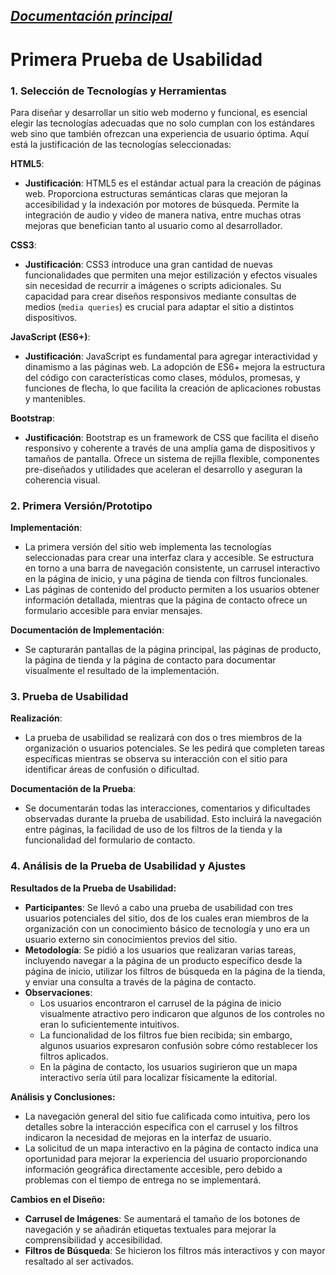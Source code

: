 _[Documentación principal](/Documentacion.md)_
---

# Primera Prueba de Usabilidad

### 1. Selección de Tecnologías y Herramientas

Para diseñar y desarrollar un sitio web moderno y funcional, es esencial elegir las tecnologías adecuadas que no solo cumplan con los estándares web sino que también ofrezcan una experiencia de usuario óptima. Aquí está la justificación de las tecnologías seleccionadas:

**HTML5**:
- **Justificación**: HTML5 es el estándar actual para la creación de páginas web. Proporciona estructuras semánticas claras que mejoran la accesibilidad y la indexación por motores de búsqueda. Permite la integración de audio y video de manera nativa, entre muchas otras mejoras que benefician tanto al usuario como al desarrollador.

**CSS3**:
- **Justificación**: CSS3 introduce una gran cantidad de nuevas funcionalidades que permiten una mejor estilización y efectos visuales sin necesidad de recurrir a imágenes o scripts adicionales. Su capacidad para crear diseños responsivos mediante consultas de medios (`media queries`) es crucial para adaptar el sitio a distintos dispositivos.

**JavaScript (ES6+)**:
- **Justificación**: JavaScript es fundamental para agregar interactividad y dinamismo a las páginas web. La adopción de ES6+ mejora la estructura del código con características como clases, módulos, promesas, y funciones de flecha, lo que facilita la creación de aplicaciones robustas y mantenibles.

**Bootstrap**:
- **Justificación**: Bootstrap es un framework de CSS que facilita el diseño responsivo y coherente a través de una amplia gama de dispositivos y tamaños de pantalla. Ofrece un sistema de rejilla flexible, componentes pre-diseñados y utilidades que aceleran el desarrollo y aseguran la coherencia visual.

### 2. Primera Versión/Prototipo

**Implementación**:
- La primera versión del sitio web implementa las tecnologías seleccionadas para crear una interfaz clara y accesible. Se estructura en torno a una barra de navegación consistente, un carrusel interactivo en la página de inicio, y una página de tienda con filtros funcionales.
- Las páginas de contenido del producto permiten a los usuarios obtener información detallada, mientras que la página de contacto ofrece un formulario accesible para enviar mensajes.

**Documentación de Implementación**:
- Se capturarán pantallas de la página principal, las páginas de producto, la página de tienda y la página de contacto para documentar visualmente el resultado de la implementación.

### 3. Prueba de Usabilidad

**Realización**:
- La prueba de usabilidad se realizará con dos o tres miembros de la organización o usuarios potenciales. Se les pedirá que completen tareas específicas mientras se observa su interacción con el sitio para identificar áreas de confusión o dificultad.

**Documentación de la Prueba**:
- Se documentarán todas las interacciones, comentarios y dificultades observadas durante la prueba de usabilidad. Esto incluirá la navegación entre páginas, la facilidad de uso de los filtros de la tienda y la funcionalidad del formulario de contacto.

### 4. Análisis de la Prueba de Usabilidad y Ajustes

**Resultados de la Prueba de Usabilidad:**
- **Participantes**: Se llevó a cabo una prueba de usabilidad con tres usuarios potenciales del sitio, dos de los cuales eran miembros de la organización con un conocimiento básico de tecnología y uno era un usuario externo sin conocimientos previos del sitio.
- **Metodología**: Se pidió a los usuarios que realizaran varias tareas, incluyendo navegar a la página de un producto específico desde la página de inicio, utilizar los filtros de búsqueda en la página de la tienda, y enviar una consulta a través de la página de contacto.
- **Observaciones**:
  - Los usuarios encontraron el carrusel de la página de inicio visualmente atractivo pero indicaron que algunos de los controles no eran lo suficientemente intuitivos.
  - La funcionalidad de los filtros fue bien recibida; sin embargo, algunos usuarios expresaron confusión sobre cómo restablecer los filtros aplicados.
  - En la página de contacto, los usuarios sugirieron que un mapa interactivo sería útil para localizar físicamente la editorial.

**Análisis y Conclusiones:**
- La navegación general del sitio fue calificada como intuitiva, pero los detalles sobre la interacción específica con el carrusel y los filtros indicaron la necesidad de mejoras en la interfaz de usuario.
- La solicitud de un mapa interactivo en la página de contacto indica una oportunidad para mejorar la experiencia del usuario proporcionando información geográfica directamente accesible, pero debido a problemas con el tiempo de entrega no se implementará.

**Cambios en el Diseño:**
- **Carrusel de Imágenes**: Se aumentará el tamaño de los botones de navegación y se añadirán etiquetas textuales para mejorar la comprensibilidad y accesibilidad.
- **Filtros de Búsqueda**: Se hicieron los filtros más interactivos y con mayor resaltado al ser activados.
